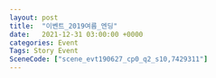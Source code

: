 ```yaml
---
layout: post
title:  "이벤트_2019여름_엔딩"
date:   2021-12-31 03:00:00 +0000
categories: Event
Tags: Story Event
SceneCode: ["scene_evt190627_cp0_q2_s10,7429311"]
---
```

